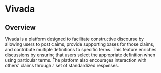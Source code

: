 # Vivada

## <a id="_7bhupvnca8fe"></a>Overview

Vivada is a platform designed to facilitate constructive discourse by allowing users to post claims, provide supporting bases for those claims, and contribute multiple definitions to specific terms\. This feature enriches discussions by ensuring that users select the appropriate definition when using particular terms\. The platform also encourages interaction with others' claims through a set of standardized responses\.
